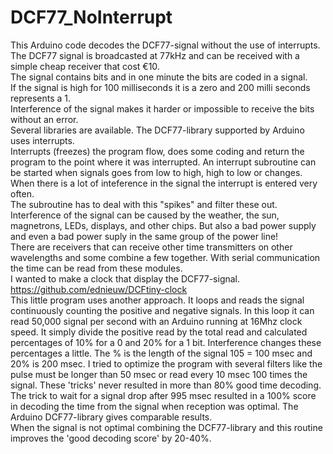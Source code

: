 # DCF77_NoInterrupt
This Arduino code decodes the DCF77-signal without the use of interrupts.<br>
The DCF77 signal is broadcasted at 77kHz and can be received with a simple cheap receiver that cost €10.<br>
The signal contains bits and in one minute the bits are coded in a signal.<br>
If the signal is high for 100 milliseconds it is a zero and 200 milli seconds represents a 1.<br>
Interference of the signal makes it harder or impossible to receive the bits without an error.<br>
Several libraries are available. The DCF77-library supported by Arduino uses interrupts.<br>
Interrupts (freezes) the program flow, does some coding and return the program to the point where it was interrupted.
An interrupt subroutine can be started when signals goes from low to high, high to low or changes.
When there is a lot of inteference in the signal the interrupt is entered very often.<br>
The subroutine has to deal with this "spikes" and filter these out.<br>
Interference of the signal can be caused by the weather, the sun, magnetrons, LEDs, displays, and other chips. 
But also a bad power supply and even a bad power suply in the same group of the power line!<br>
There are receivers that can receive other time transmitters on other wavelengths and some combine a few together. With serial communication the time can be read from these modules.<br>
I wanted to make a clock that display the DCF77-signal. https://github.com/ednieuw/DCFtiny-clock<br>
This little program uses another approach. It loops and reads the signal continuously counting the positive and negative signals.
In this loop it can read 50,000 signal per second with an Arduino running at 16Mhz clock speed.
It simply divide the positive read by the total read and calculated percentages of 10% for a 0 and 20% for a 1 bit. Interference changes these percentages a little. The % is the length of the signal 105 = 100 msec and 20% is 200 msec.
I tried to optimize the program with several filters like the pulse must be longer than 50 msec or read every 10 msec 100 times the signal. These 'tricks' never resulted in more than 80% good time decoding.<br>
The trick to wait for a signal drop after 995 msec resulted in a 100% score in decoding the time from the signal when reception was optimal. The Arduino DCF77-library gives comparable results.<br>
When the signal is not optimal combining the DCF77-library and this routine improves the 'good decoding score' by 20-40%.





 
